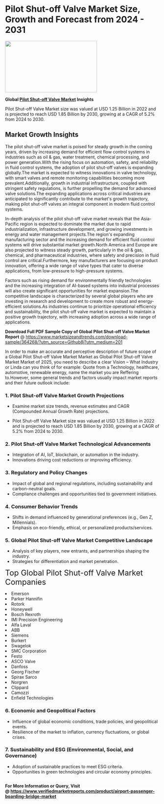 <H1>Pilot Shut-off Valve Market Size, Growth and Forecast from 2024 - 2031</H1><img class="aligncenter size-medium wp-image-584254" src="https://thirdeyenews.in/wp-content/uploads/2024/09/Global-Market-Research-300x168.jpeg" alt="" width="300" height="168" /><p><strong>Global&nbsp;<a href="https://www.marketsizeandtrends.com/download-sample/364268/?utm_source=Github8j?utm_medium=201">Pilot Shut-off Valve Market</a> Insights</strong></p><p>Pilot Shut-off Valve Market size was valued at USD 1.25 Billion in 2022 and is projected to reach USD 1.85 Billion by 2030, growing at a CAGR of 5.2% from 2024 to 2030.</p><p><h2>Market Growth Insights</h2> <p>The pilot shut-off valve market is poised for steady growth in the coming years, driven by increasing demand for efficient flow control systems in industries such as oil & gas, water treatment, chemical processing, and power generation.With the rising focus on automation, safety, and reliability in fluid control systems, the adoption of pilot shut-off valves is expanding globally.The market is expected to witness innovations in valve technology, with smart valves and remote monitoring capabilities becoming more prevalent.Additionally, growth in industrial infrastructure, coupled with stringent safety regulations, is further propelling the demand for advanced valve solutions.The expanding applications across critical industries are anticipated to significantly contribute to the market's growth trajectory, making pilot shut-off valves an integral component in modern fluid control systems.</p> <p>In-depth analysis of the pilot shut-off valve market reveals that the Asia-Pacific region is expected to dominate the market due to rapid industrialization, infrastructure development, and growing investments in energy and water management projects.The region's expanding manufacturing sector and the increasing demand for efficient fluid control systems will drive substantial market growth.North America and Europe are also projected to witness steady growth, particularly in the oil & gas, chemical, and pharmaceutical industries, where safety and precision in fluid control are critical.Furthermore, key manufacturers are focusing on product innovation, offering a wide range of valve types that cater to diverse applications, from low-pressure to high-pressure systems.</p> <p>Factors such as rising demand for environmentally friendly technologies and the increasing integration of AI-based systems into industrial processes will also create significant opportunities for market expansion.The competitive landscape is characterized by several global players who are investing in research and development to create more robust and energy-efficient solutions.As industries continue to prioritize operational efficiency and sustainability, the pilot shut-off valve market is expected to maintain a positive growth trajectory, with increasing adoption across a wide range of applications.</p> <p><span class=""><strong>Download Full PDF Sample Copy of Global Pilot Shut-off Valve Market Report</strong> @ <a href="https://www.marketsizeandtrends.com/download-sample/364268/?utm_source=Github8j?utm_medium=201" target="_blank">https://www.marketsizeandtrends.com/download-sample/364268/?utm_source=Github8j?utm_medium=201</a></span></p><p>In order to make an accurate and perceptive description of future scope of a Global&nbsp;Pilot Shut-off Valve Market Market as Global&nbsp;Pilot Shut-off Valve Market Market of 2025, you need to describe a clear Vision &ndash; What Industry or Linda can you think of for example: Quote from a Technology, healthcare, automotive, renewable energy, name the market you are Reffering to.However, some general trends and factors usually impact market reports and their future outlook include:</p><h3>1.&nbsp;<strong>Pilot Shut-off Valve Market Growth Projections</strong></h3><ul><li>Examine market size trends, revenue estimates and CAGR (Compounded Annual Growth Rate) projections.</li><li><p>Pilot Shut-off Valve Market size was valued at USD 1.25 Billion in 2022 and is projected to reach USD 1.85 Billion by 2030, growing at a CAGR of 5.2% from 2024 to 2030.</p></li></ul><h3>2.&nbsp;<strong>Pilot Shut-off Valve Market Technological Advancements</strong></h3><ul><li>Integration of AI, IoT, blockchain, or automation in the industry.</li><li>Innovations driving cost reductions or improving efficiency.</li></ul><h3>3.&nbsp;<strong>Regulatory and Policy Changes</strong></h3><ul><li>Impact of global and regional regulations, including sustainability and carbon-neutral goals.</li><li>Compliance challenges and opportunities tied to government initiatives.</li></ul><h3>4.&nbsp;<strong>Consumer Behavior Trends</strong></h3><ul><li>Shifts in demand influenced by generational preferences (e.g., Gen Z, Millennials).</li><li>Emphasis on eco-friendly, ethical, or personalized products/services.</li></ul><h3>5.&nbsp;<strong>Global Pilot Shut-off Valve Market Competitive Landscape</strong></h3><ul><li>Analysis of key players, new entrants, and partnerships shaping the industry.</li><li>Strategies for differentiation and market penetration.</li></ul><p data-pm-slice="1 1 []"><span style="color: inherit; font-family: inherit; font-size: 25px;">Top Global Pilot Shut-off Valve Market Companies</span></p><div class="" data-test-id=""><p><li>Emerson</li><li> Parker Hannifin</li><li> Rotork</li><li> Honeywell</li><li> Bosch Rexroth</li><li> IMI Precision Engineering</li><li> Alfa Laval</li><li> ABB</li><li> Siemens</li><li> Burkert</li><li> Swagelok</li><li> SMC Corporation</li><li> Festo</li><li> ASCO Valve</li><li> Danfoss</li><li> Georg Fischer</li><li> Spirax Sarco</li><li> Norgren</li><li> Clippard</li><li> Camozzi</li><li> Enfield Technologies</li></p></div><h3>6.&nbsp;<strong>Economic and Geopolitical Factors</strong></h3><ul><li>Influence of global economic conditions, trade policies, and geopolitical events.</li><li>Resilience of the market to inflation, currency fluctuations, or global crises.</li></ul><h3>7.&nbsp;<strong>Sustainability and ESG (Environmental, Social, and Governance)</strong></h3><ul><li>Adoption of sustainable practices to meet ESG criteria.</li><li>Opportunities in green technologies and circular economy principles.</li></ul><h2><strong style="font-size: 14px;">For More Information or Query, Visit @&nbsp;</strong><a style="background-color: #ffffff; font-size: 14px;" href="https://www.marketsizeandtrends.com/report/pilot-shut-off-valve-market/" target="_blank">https://www.verifiedmarketreports.com/product/airport-passenger-boarding-bridge-market</a></h2>